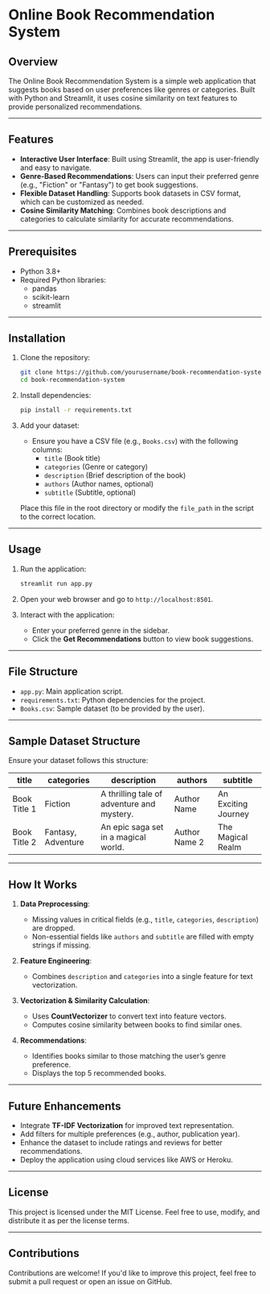 # Online Book Recommendation System

## Overview
The Online Book Recommendation System is a simple web application that suggests books based on user preferences like genres or categories. Built with Python and Streamlit, it uses cosine similarity on text features to provide personalized recommendations.

---

## Features
- **Interactive User Interface**: Built using Streamlit, the app is user-friendly and easy to navigate.
- **Genre-Based Recommendations**: Users can input their preferred genre (e.g., "Fiction" or "Fantasy") to get book suggestions.
- **Flexible Dataset Handling**: Supports book datasets in CSV format, which can be customized as needed.
- **Cosine Similarity Matching**: Combines book descriptions and categories to calculate similarity for accurate recommendations.

---

## Prerequisites
- Python 3.8+
- Required Python libraries:
  - pandas
  - scikit-learn
  - streamlit

---

## Installation
1. Clone the repository:
   ```bash
   git clone https://github.com/yourusername/book-recommendation-system.git
   cd book-recommendation-system
   ```

2. Install dependencies:
   ```bash
   pip install -r requirements.txt
   ```

3. Add your dataset:
   - Ensure you have a CSV file (e.g., `Books.csv`) with the following columns:
     - `title` (Book title)
     - `categories` (Genre or category)
     - `description` (Brief description of the book)
     - `authors` (Author names, optional)
     - `subtitle` (Subtitle, optional)

   Place this file in the root directory or modify the `file_path` in the script to the correct location.

---

## Usage
1. Run the application:
   ```bash
   streamlit run app.py
   ```

2. Open your web browser and go to `http://localhost:8501`.

3. Interact with the application:
   - Enter your preferred genre in the sidebar.
   - Click the **Get Recommendations** button to view book suggestions.

---

## File Structure
- `app.py`: Main application script.
- `requirements.txt`: Python dependencies for the project.
- `Books.csv`: Sample dataset (to be provided by the user).

---

## Sample Dataset Structure
Ensure your dataset follows this structure:

| title              | categories        | description                                      | authors       | subtitle              |
|--------------------|-------------------|------------------------------------------------|---------------|-----------------------|
| Book Title 1       | Fiction           | A thrilling tale of adventure and mystery.     | Author Name   | An Exciting Journey   |
| Book Title 2       | Fantasy, Adventure| An epic saga set in a magical world.           | Author Name 2 | The Magical Realm     |

---

## How It Works
1. **Data Preprocessing**:
   - Missing values in critical fields (e.g., `title`, `categories`, `description`) are dropped.
   - Non-essential fields like `authors` and `subtitle` are filled with empty strings if missing.

2. **Feature Engineering**:
   - Combines `description` and `categories` into a single feature for text vectorization.

3. **Vectorization & Similarity Calculation**:
   - Uses **CountVectorizer** to convert text into feature vectors.
   - Computes cosine similarity between books to find similar ones.

4. **Recommendations**:
   - Identifies books similar to those matching the user’s genre preference.
   - Displays the top 5 recommended books.

---

## Future Enhancements
- Integrate **TF-IDF Vectorization** for improved text representation.
- Add filters for multiple preferences (e.g., author, publication year).
- Enhance the dataset to include ratings and reviews for better recommendations.
- Deploy the application using cloud services like AWS or Heroku.

---

## License
This project is licensed under the MIT License. Feel free to use, modify, and distribute it as per the license terms.

---

## Contributions
Contributions are welcome! If you'd like to improve this project, feel free to submit a pull request or open an issue on GitHub.

